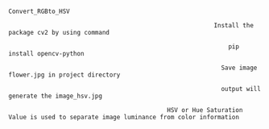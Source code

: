                                                                               
                                                                      Convert_RGBto_HSV
                                                                  
                                                             Install the package cv2 by using command
                                                             
                                                                 pip install opencv-python
                                                                 
                                                               Save image flower.jpg in project directory
                                                               
                                                               output will generate the image_hsv.jpg
                                                               
                                                HSV or Hue Saturation Value is used to separate image luminance from color information
                                                
                                                  
